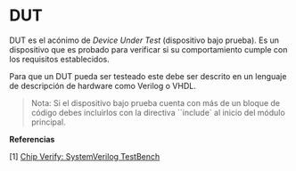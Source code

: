 # DUT

DUT es el acónimo de *Device Under Test* (dispositivo bajo prueba). Es un dispositivo que es probado para verificar si su comportamiento cumple con los requisitos establecidos.

Para que un DUT pueda ser testeado este debe ser descrito en un lenguaje de descripción de hardware como Verilog o VHDL.

> Nota: Si el dispositivo bajo prueba cuenta con más de un bloque de código debes incluirlos con la directiva ``include` al inicio del módulo principal.

**Referencias**

[1] [Chip Verify: SystemVerilog TestBench](https://www.chipverify.com/systemverilog/systemverilog-simple-testbench)